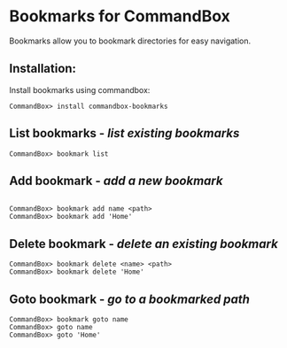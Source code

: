# Bookmarks for CommandBox

Bookmarks allow you to bookmark directories for easy navigation. 

## Installation:

Install bookmarks using commandbox:

```
CommandBox> install commandbox-bookmarks
```

## List bookmarks - *list existing bookmarks*

```
CommandBox> bookmark list
```

## Add bookmark - *add a new bookmark*

```

CommandBox> bookmark add name <path>
CommandBox> bookmark add 'Home'
```

## Delete bookmark - *delete an existing bookmark*

```
CommandBox> bookmark delete <name> <path>
CommandBox> bookmark delete 'Home'
```

## Goto bookmark - *go to a bookmarked path*

```
CommandBox> bookmark goto name
CommandBox> goto name
CommandBox> goto 'Home'
```

